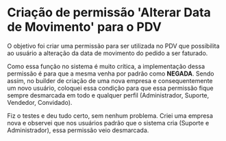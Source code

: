 # Criação de permissão 'Alterar Data de Movimento' para o PDV

O objetivo foi criar uma permissão para ser utilizada no PDV que possibilita ao usuário a alteração da data de movimento do pedido a ser faturado.

Como essa função no sistema é muito crítica, a implementação dessa permissão é para que a mesma venha por padrão como **NEGADA**. Sendo assim, no builder de criação de uma nova empresa e consequentemente um novo usuário, coloquei essa condição para que essa permissão fique sempre desmarcada em todo e qualquer perfil (Administrador, Suporte, Vendedor, Convidado).

Fiz o testes e deu tudo certo, sem nenhum problema. Criei uma empresa nova e observei que nos usuários padrão que o sistema cria (Suporte e Administrador), essa permissão veio desmarcada.
